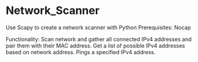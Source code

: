# Network_Scanner
Use Scapy to create a network scanner with Python
Prerequisites: Nocap 

Functionality:
    Scan network and gather all connected IPv4 addresses and pair them with their MAC address.
    Get a list of possible IPv4 addresses based on network address.
    Pings a specified IPv4 address.
